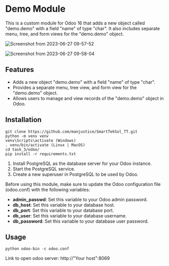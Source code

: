 # Demo Module

This is a custom module for Odoo 16 that adds a new object called "demo.demo" with a field "name" of type "char". It also includes separate menu, tree, and form views for the "demo.demo" object.

![Screenshot from 2023-06-27 09-57-52](https://github.com/manjustice/SmartTekSol_TT/assets/81980801/d9aa65e0-15c9-428e-bcb5-dcf677fcd729)

![Screenshot from 2023-06-27 09-58-04](https://github.com/manjustice/SmartTekSol_TT/assets/81980801/fec73d86-f8b9-4c9e-9cf3-4c4c44d4d6bb)

## Features

- Adds a new object "demo.demo" with a field "name" of type "char".
- Provides a separate menu, tree view, and form view for the "demo.demo" object.
- Allows users to manage and view records of the "demo.demo" object in Odoo.

## Installation

```
git clone https://github.com/manjustice/SmartTekSol_TT.git
python -m venv venv
venv\Scripts\activate (Windows)
. venv/bin/activate (Linux | MacOS)
cd task_3/odoo/
pip install -r requirements.txt
```

1. Install PostgreSQL as the database server for your Odoo instance. 
2. Start the PostgreSQL service.
3. Create a new superuser in PostgreSQL to be used by Odoo.

Before using this module, make sure to update the Odoo configuration file (odoo.conf) with the following variables:

- **admin_passwd**: Set this variable to your Odoo admin password.
- **db_host**: Set this variable to your database host.
- **db_port**: Set this variable to your database port.
- **db_user**: Set this variable to your database username.
- **db_password**: Set this variable to your database user password.


## Usage
```
python odoo-bin -c odoo.conf
```
Link to open odoo server: http://"Your host":8069
